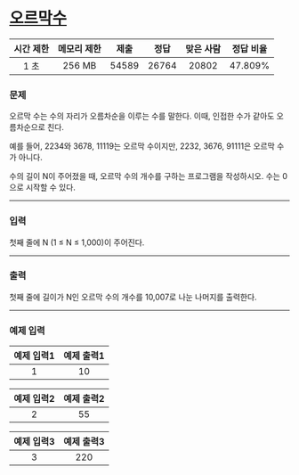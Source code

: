 # [오르막수](https://www.acmicpc.net/problem/11057)

<div align = center>

| 시간 제한 | 메모리 제한 | 제출  | 정답  | 맞은 사람 | 정답 비율 |
| :-------: | :---------: | :---: | :---: | :-------: | :-------: |
|   1 초    |   256 MB    | 54589 | 26764 |   20802   |  47.809%  |

</div>

### 문제

오르막 수는 수의 자리가 오름차순을 이루는 수를 말한다. 이때, 인접한 수가 같아도 오름차순으로 친다.

예를 들어, 2234와 3678, 11119는 오르막 수이지만, 2232, 3676, 91111은 오르막 수가 아니다.

수의 길이 N이 주어졌을 때, 오르막 수의 개수를 구하는 프로그램을 작성하시오. 수는 0으로 시작할 수 있다.

---

### 입력

첫째 줄에 N (1 ≤ N ≤ 1,000)이 주어진다.

---

### 출력

첫째 줄에 길이가 N인 오르막 수의 개수를 10,007로 나눈 나머지를 출력한다.

---

### 예제 입력

| 예제 입력1 | 예제 출력1 |
| :--------: | :--------: |
|     1      |     10     |

| 예제 입력2 | 예제 출력2 |
| :--------: | :--------: |
|     2      |     55     |

| 예제 입력3 | 예제 출력3 |
| :--------: | :--------: |
|     3      |    220     |
